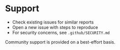 # Support

- Check existing issues for similar reports
- Open a new issue with steps to reproduce
- For security concerns, see `.github/SECURITY.md`

Community support is provided on a best-effort basis.


